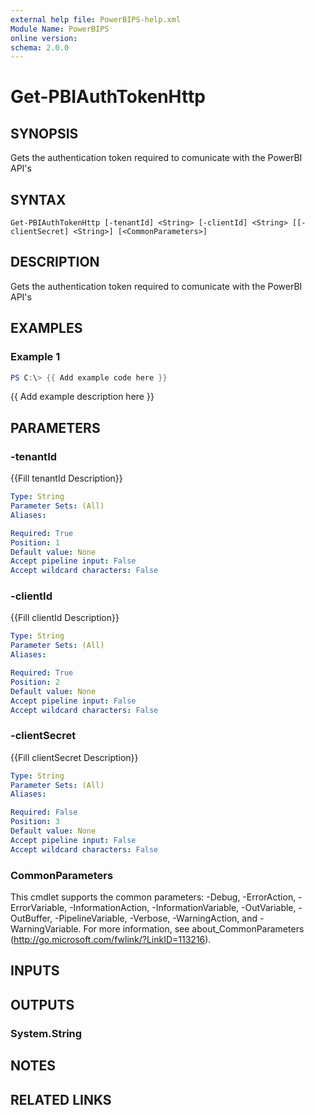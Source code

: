 ```yaml
---
external help file: PowerBIPS-help.xml
Module Name: PowerBIPS
online version:
schema: 2.0.0
---
```


# Get-PBIAuthTokenHttp

## SYNOPSIS
Gets the authentication token required to comunicate with the PowerBI API's

## SYNTAX

```
Get-PBIAuthTokenHttp [-tenantId] <String> [-clientId] <String> [[-clientSecret] <String>] [<CommonParameters>]
```

## DESCRIPTION
Gets the authentication token required to comunicate with the PowerBI API's

## EXAMPLES

### Example 1
```powershell
PS C:\> {{ Add example code here }}
```

{{ Add example description here }}

## PARAMETERS

### -tenantId
{{Fill tenantId Description}}

```yaml
Type: String
Parameter Sets: (All)
Aliases:

Required: True
Position: 1
Default value: None
Accept pipeline input: False
Accept wildcard characters: False
```

### -clientId
{{Fill clientId Description}}

```yaml
Type: String
Parameter Sets: (All)
Aliases:

Required: True
Position: 2
Default value: None
Accept pipeline input: False
Accept wildcard characters: False
```

### -clientSecret
{{Fill clientSecret Description}}

```yaml
Type: String
Parameter Sets: (All)
Aliases:

Required: False
Position: 3
Default value: None
Accept pipeline input: False
Accept wildcard characters: False
```

### CommonParameters
This cmdlet supports the common parameters: -Debug, -ErrorAction, -ErrorVariable, -InformationAction, -InformationVariable, -OutVariable, -OutBuffer, -PipelineVariable, -Verbose, -WarningAction, and -WarningVariable.
For more information, see about_CommonParameters (http://go.microsoft.com/fwlink/?LinkID=113216).

## INPUTS

## OUTPUTS

### System.String

## NOTES

## RELATED LINKS
